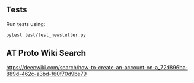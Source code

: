 ## Tests

Run tests using:

```
pytest test/test_newsletter.py
```

## AT Proto Wiki Search

https://deepwiki.com/search/how-to-create-an-account-on-a_72d896ba-889d-462c-a3bd-f60f70d9be79

